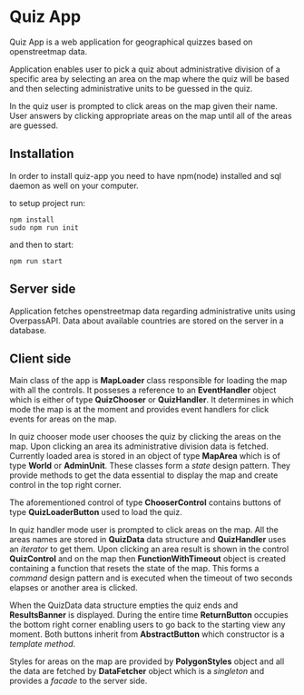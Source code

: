 # Quiz App
Quiz App is a web application for geographical quizzes based on openstreetmap data.

Application enables user to pick a quiz about administrative division of a specific area by selecting an area on the map where the quiz will be based and then selecting administrative units to be guessed in the quiz.

In the quiz user is prompted to click areas on the map given their name. User answers by clicking appropriate areas on the map until all of the areas are guessed.

## Installation
In order to install quiz-app you need to have npm(node) installed and sql daemon as well on your computer.

to setup project run:
```
npm install
sudo npm run init
```

and then to start:

```
npm run start
```

## Server side 
Application fetches openstreetmap data regarding administrative units using OverpassAPI. Data about available countries are stored on the server in a database.

## Client side
Main class of the app is **MapLoader** class responsible for loading the map with all the controls. It posseses a reference to an **EventHandler** object which is either of type **QuizChooser** or **QuizHandler**. It determines in which mode the map is at the moment and provides event handlers for click events for areas on the map.

In quiz chooser mode user chooses the quiz by clicking the areas on the map. Upon clicking an area its administrative division data is fetched. Currently loaded area is stored in an object of type **MapArea** which is of type **World** or **AdminUnit**. These classes form a *state* design pattern. They provide methods to get the data essential to display the map and create control in the top right corner.

The aforementioned control of type **ChooserControl** contains buttons of type **QuizLoaderButton** used to load the quiz.

In quiz handler mode user is prompted to click areas on the map. All the areas names are stored in **QuizData** data structure and **QuizHandler** uses an *iterator* to get them. Upon clicking an area result is shown in the control **QuizControl** and on the map then **FunctionWithTimeout** object is created containing a function that resets the state of the map. This forms a *command* design pattern and is executed when the timeout of two seconds elapses or another area is clicked.

When the QuizData data structure empties the quiz ends and **ResultsBanner** is displayed.
During the entire time **ReturnButton** occupies the bottom right corner enabling users to go back to the starting view any moment. Both buttons inherit from **AbstractButton** which constructor is a *template method*.

Styles for areas on the map are provided by **PolygonStyles** object and all the data are fetched by **DataFetcher** object which is a *singleton* and provides a *facade* to the server side.
